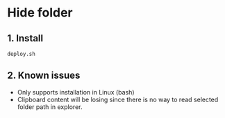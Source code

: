 # Hide folder


## 1. Install

```bash
deploy.sh
```

## 2. Known issues

- Only supports installation in Linux (bash)
- Clipboard content will be losing since there is no way to read selected folder path in explorer.
